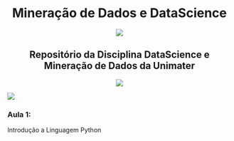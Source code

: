 <h1 align="center"> Mineração de Dados e DataScience</h1>

<p  align="center"  style="border-bottom: none">
<img src="https://user-images.githubusercontent.com/73097560/115834477-dbab4500-a447-11eb-908a-139a6edaec5c.gif">             
<br>
</p>

<h2 align="center"> Repositório da Disciplina DataScience e Mineração de Dados da Unimater </h2>

<p  align="center">
<img src="https://user-images.githubusercontent.com/73097560/115834477-dbab4500-a447-11eb-908a-139a6edaec5c.gif">             
<br>
</p>

![](Imagem/gif.gif)

### Aula 1:

Introdução a Linguagem Python
